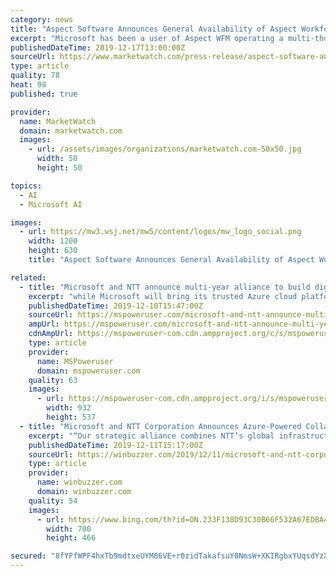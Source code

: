 ```yaml
---
category: news
title: "Aspect Software Announces General Availability of Aspect Workforce Management Solution Powered by Microsoft Azure"
excerpt: "Microsoft has been a user of Aspect WFM operating a multi-thousand seat contact center in an Azure environment. “We have had a lot of success using Aspect for workforce optimization in our contact center,” said Jeana Jorgensen, General Manager, Cloud and AI at Microsoft. “We are pleased that Aspect is bringing their workforce management ..."
publishedDateTime: 2019-12-17T13:00:00Z
sourceUrl: https://www.marketwatch.com/press-release/aspect-software-announces-general-availability-of-aspect-workforce-management-solution-powered-by-microsoft-azure-2019-12-17
type: article
quality: 78
heat: 98
published: true

provider:
  name: MarketWatch
  domain: marketwatch.com
  images:
    - url: /assets/images/organizations/marketwatch.com-50x50.jpg
      width: 50
      height: 50

topics:
  - AI
  - Microsoft AI

images:
  - url: https://mw3.wsj.net/mw5/content/logos/mw_logo_social.png
    width: 1200
    height: 630
    title: "Aspect Software Announces General Availability of Aspect Workforce Management Solution Powered by Microsoft Azure"

related:
  - title: "Microsoft and NTT announce multi-year alliance to build digital enterprise solutions on Azure"
    excerpt: "while Microsoft will bring its trusted Azure cloud platform and AI expertise. NTT has also announced that it has selected Microsoft Azure as its preferred cloud platform. “NTT is committed to helping enterprises realize their digital transformation initiatives to help create a smarter world. We believe that the combination of the Microsoft ..."
    publishedDateTime: 2019-12-10T15:47:00Z
    sourceUrl: https://mspoweruser.com/microsoft-and-ntt-announce-multi-year-alliance-to-build-digital-enterprise-solutions-on-azure/
    ampUrl: https://mspoweruser.com/microsoft-and-ntt-announce-multi-year-alliance-to-build-digital-enterprise-solutions-on-azure/amp/
    cdnAmpUrl: https://mspoweruser-com.cdn.ampproject.org/c/s/mspoweruser.com/microsoft-and-ntt-announce-multi-year-alliance-to-build-digital-enterprise-solutions-on-azure/amp/
    type: article
    provider:
      name: MSPoweruser
      domain: mspoweruser.com
    quality: 63
    images:
      - url: https://mspoweruser-com.cdn.ampproject.org/i/s/mspoweruser.com/wp-content/uploads/2018/10/Swift-Azure.jpg
        width: 932
        height: 537
  - title: "Microsoft and NTT Corporation Announces Azure-Powered Collaboration"
    excerpt: "“Our strategic alliance combines NTT’s global infrastructure and services expertise with the power of Azure,” said Satya Nadella, CEO, Microsoft. “Together, we will build new solutions spanning AI, cybersecurity and hybrid cloud, as we work to help enterprise customers everywhere accelerate their digital transformation.” “NTT is ..."
    publishedDateTime: 2019-12-11T15:17:00Z
    sourceUrl: https://winbuzzer.com/2019/12/11/microsoft-and-ntt-corporation-announces-azure-powered-collaboration-xcxwbn/
    type: article
    provider:
      name: winbuzzer.com
      domain: winbuzzer.com
    quality: 54
    images:
      - url: https://www.bing.com/th?id=ON.233F138D93C30B66F532A67EDBA46649
        width: 700
        height: 466

secured: "8fYFfWPF4hxTb9mdtxeUYM86VE+r0zidTakafsuY0NmsW+XKIRgbxYUqsdYzXHbER3ff2jjry38eeuMuX1D7W/1EToeMGg0ZcUPUTxq003tHWxTBBy6LnR5yIs5NUhwJ7G3znnCJ4fDbEqVFePHeIyQAPQ8sBDn7N63F9SG1cSesP3r1tTxk+h0vEB70rJ/0IKc56tFUNQOcMWuhd8hzMVaB86g+bTFrcqcKtSonDW7Prf0+bKyJxwj7mlxvSLaZqWPOV4N5QCf7sxEgnJpDYA==;E0dEsz+VGDYvM7ZcjY94iQ=="
---
```


